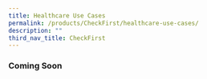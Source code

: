 ```yaml
---
title: Healthcare Use Cases
permalink: /products/CheckFirst/healthcare-use-cases/
description: ""
third_nav_title: CheckFirst
---
```

### **Coming Soon**
